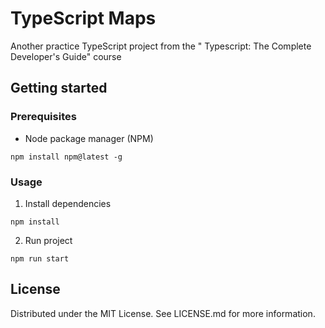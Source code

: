 # TypeScript Maps

Another practice TypeScript project from the " Typescript: The Complete Developer's Guide" course

## Getting started

### Prerequisites

- Node package manager (NPM)

```
npm install npm@latest -g
```

### Usage

1. Install dependencies
```
npm install
```

2. Run project
```
npm run start
```

## License

Distributed under the MIT License. See LICENSE.md for more information.